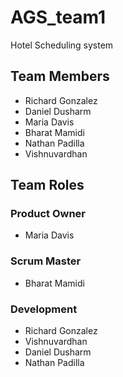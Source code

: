 # AGS_team1
Hotel Scheduling system

## Team Members
- Richard Gonzalez
- Daniel Dusharm
- Maria Davis
- Bharat Mamidi
- Nathan Padilla
- Vishnuvardhan 

## Team Roles
### Product Owner
- Maria Davis
### Scrum Master
- Bharat Mamidi
### Development
- Richard Gonzalez
- Vishnuvardhan
- Daniel Dusharm
- Nathan Padilla
